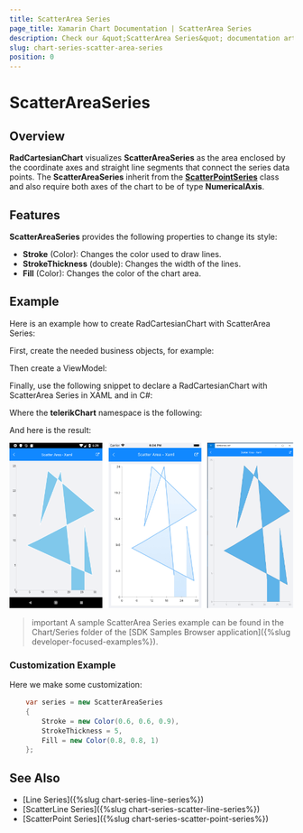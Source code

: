 ```yaml
---
title: ScatterArea Series
page_title: Xamarin Chart Documentation | ScatterArea Series
description: Check our &quot;ScatterArea Series&quot; documentation article for Telerik Chart for Xamarin control.
slug: chart-series-scatter-area-series
position: 0
---
```


# ScatterAreaSeries

## Overview

**RadCartesianChart** visualizes **ScatterAreaSeries** as the area enclosed by the coordinate axes and straight line segments that connect the series data points. The **ScatterAreaSeries** inherit from the **[ScatterPointSeries]()** class and also require both axes of the chart to be of type **NumericalAxis**.

## Features

**ScatterAreaSeries** provides the following properties to change its style:

- **Stroke** (Color): Changes the color used to draw lines.
- **StrokeThickness** (double): Changes the width of the lines.
- **Fill** (Color): Changes the color of the chart area.

## Example

Here is an example how to create RadCartesianChart with ScatterArea Series:

First, create the needed business objects, for example:

<snippet id='numerical-data-model'/>

Then create a ViewModel:

<snippet id='chart-series-numerical-view-model'/>

Finally, use the following snippet to declare a RadCartesianChart with ScatterArea Series in XAML and in C#:

<snippet id='chart-series-scatterarea-xaml'/>
<snippet id='chart-series-scatterarea-csharp'/>

Where the **telerikChart** namespace is the following:

<snippet id='xmlns-telerikchart'/>
<snippet id='ns-telerikchart'/>

And here is the result:

![Basic ScatterAreaSeries](images/cartesian-scatter-area-series-basic-example.png)

>important A sample ScatterArea Series example can be found in the Chart/Series folder of the [SDK Samples Browser application]({%slug developer-focused-examples%}).

### Customization Example

Here we make some customization:
```C#
	var series = new ScatterAreaSeries 
	{ 
		Stroke = new Color(0.6, 0.6, 0.9), 
		StrokeThickness = 5, 
		Fill = new Color(0.8, 0.8, 1) 
	};
```

## See Also

- [Line Series]({%slug chart-series-line-series%})
- [ScatterLine Series]({%slug chart-series-scatter-line-series%})
- [ScatterPoint Series]({%slug chart-series-scatter-point-series%})